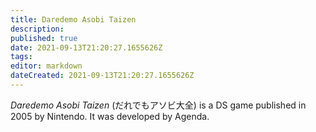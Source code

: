```yaml
---
title: Daredemo Asobi Taizen
description: 
published: true
date: 2021-09-13T21:20:27.1655626Z 
tags: 
editor: markdown
dateCreated: 2021-09-13T21:20:27.1655626Z
---
```

_Daredemo Asobi Taizen_ (<span lang='ja'>だれでもアソビ大全</span>) is a DS game published in 2005 by Nintendo.
It was developed by Agenda.
